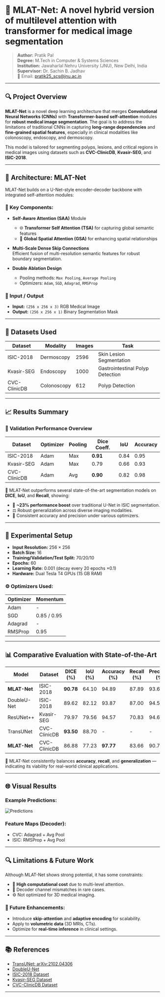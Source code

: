 # 🧠 MLAT-Net: A novel hybrid version of multilevel attention with transformer for medical image segmentation
> **Author:** Pratik Pal  
> **Degree:** M.Tech in Computer & Systems Sciences  
> **Institution:** Jawaharlal Nehru University (JNU), New Delhi, India  
> **Supervisor:** Dr. Sachin B. Jadhav  
> 📧 Email: pratik25_scs@jnu.ac.in

---

## 🔍 Project Overview

**MLAT-Net** is a novel deep learning architecture that merges **Convolutional Neural Networks (CNNs)** with **Transformer-based self-attention** modules for **robust medical image segmentation**. The goal is to address the limitations of traditional CNNs in capturing **long-range dependencies** and **fine-grained spatial features**, especially in clinical modalities like colonoscopy, endoscopy, and dermoscopy.

This model is tailored for segmenting polyps, lesions, and critical regions in medical images using datasets such as **CVC-ClinicDB**, **Kvasir-SEG**, and **ISIC-2018**.

---

## 🧠 Architecture: MLAT-Net

MLAT-Net builds on a U-Net-style encoder-decoder backbone with integrated self-attention modules:

### 🔧 Key Components:

- **Self-Aware Attention (SAA)** Module  
  - 🌐 **Transformer Self Attention (TSA)** for capturing global semantic features  
  - 🧭 **Global Spatial Attention (GSA)** for enhancing spatial relationships

- **Multi-Scale Dense Skip Connections**  
  Efficient fusion of multi-resolution semantic features for robust boundary segmentation.

- **Double Ablation Design**  
  - Pooling methods: `Max Pooling`, `Average Pooling`  
  - Optimizers: `Adam`, `SGD`, `Adagrad`, `RMSProp`

### 🧬 Input / Output

- **Input:** `(256 x 256 x 3)` RGB Medical Image  
- **Output:** `(256 x 256 x 1)` Binary Segmentation Mask

---

## 🧪 Datasets Used

| Dataset        | Modality         | Images | Task                  |
|----------------|------------------|--------|------------------------|
| ISIC-2018      | Dermoscopy       | 2596   | Skin Lesion Segmentation |
| Kvasir-SEG     | Endoscopy        | 1000   | Gastrointestinal Polyp Detection |
| CVC-ClinicDB   | Colonoscopy      | 612    | Polyp Detection |

---

## 📈 Results Summary

### 🥇 **Validation Performance Overview**

| Dataset        | Optimizer | Pooling | Dice Coeff. | IoU  | Accuracy |
|----------------|-----------|---------|-------------|------|----------|
| ISIC-2018      | Adam      | Max     | **0.91**     | 0.84 | 0.95     |
| Kvasir-SEG     | Adam      | Max     | 0.79        | 0.66 | 0.93     |
| CVC-ClinicDB   | Adam      | Avg     | **0.90**     | 0.82 | 0.98     |

📌 MLAT-Net outperforms several state-of-the-art segmentation models on **DICE**, **IoU**, and **Recall**, showing:
- 🔬 **~23% performance boost** over traditional U-Net in ISIC segmentation.
- ⚖️ Robust generalization across diverse imaging modalities.
- 🧠 Consistent accuracy and precision under various optimizers.

---

## 🧪 Experimental Setup

- **Input Resolution:** 256 × 256  
- **Batch Size:** 16  
- **Training/Validation/Test Split:** 70/20/10  
- **Epochs:** 60  
- **Learning Rate:** 0.001 (decay every 20 epochs ×0.1)  
- **Hardware:** Dual Tesla T4 GPUs (15 GB RAM)

### ⚙️ Optimizers Used:

| Optimizer | Momentum |
|-----------|----------|
| Adam      | -        |
| SGD       | 0.85 / 0.95 |
| Adagrad   | -        |
| RMSProp   | 0.95     |

---

## 📊 Comparative Evaluation with State-of-the-Art

| Model            | Dataset      | DICE (%) | IoU (%) | Accuracy (%) | Recall (%) | Precision (%) |
|------------------|--------------|----------|---------|---------------|--------------|----------------|
| **MLAT-Net**     | ISIC-2018    | **90.78**| 64.10   | 94.89        | 87.89       | 93.63          |
| DoubleU-Net      | ISIC-2018    | 89.62    | 82.12   | 93.87        | 87.00       | 94.59          |
| ResUNet++        | Kvasir-SEG   | 79.97    | 79.56   | 94.57        | 70.83       | 94.64          |
| TransUNet        | CVC-ClinicDB | **93.50**| 88.70   | -            | -           | -              |
| **MLAT-Net**     | CVC-ClinicDB | 86.88    | 77.23   | **97.77**    | 83.66       | 90.78          |

📌 MLAT-Net consistently balances **accuracy**, **recall**, and **generalization** — indicating its viability for real-world clinical applications.

---

## 🌐 Visual Results

### Example Predictions:
![Predictions](https://github.com/user/repo/assets/sample_predictions.png)

### Feature Maps (Decoder):
- CVC: Adagrad + Avg Pool  
- ISIC: RMSProp + Avg Pool

---

## 🔍 Limitations & Future Work

Although MLAT-Net shows strong potential, it has some constraints:
- 🐢 **High computational cost** due to multi-level attention.
- 🔄 Decoder channel mismatches in rare cases.
- ⚙️ Not optimized for 3D medical imaging.

### 🚀 Future Enhancements:
- Introduce **skip-attention** and **adaptive encoding** for scalability.
- Apply to **volumetric data** (3D MRIs, CTs).
- Optimize for **real-time inference** in clinical settings.

---

## 📚 References

- [TransUNet: arXiv:2102.04306](https://arxiv.org/abs/2102.04306)  
- [DoubleU-Net](https://doi.org/10.1109/CBMS49503.2020.00111)  
- [ISIC-2018 Dataset](https://arxiv.org/abs/1902.03368)  
- [Kvasir-SEG Dataset](https://doi.org/10.1007/978-3-030-37734-2_37)  
- [CVC-ClinicDB Dataset](https://doi.org/10.1016/j.media.2013.03.001)

---

